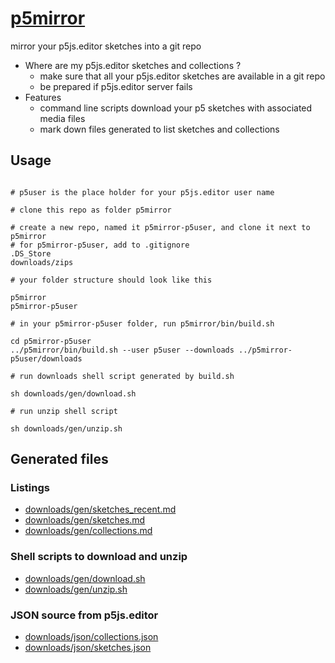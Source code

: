 # [p5mirror](https://github.com/molab-itp/p5mirror)

mirror your p5js.editor sketches into a git repo

- Where are my p5js.editor sketches and collections ?
  - make sure that all your p5js.editor sketches are available in a git repo
  - be prepared if p5js.editor server fails
- Features
  - command line scripts download your p5 sketches with associated media files
  - mark down files generated to list sketches and collections

## Usage

```

# p5user is the place holder for your p5js.editor user name

# clone this repo as folder p5mirror

# create a new repo, named it p5mirror-p5user, and clone it next to p5mirror
# for p5mirror-p5user, add to .gitignore
.DS_Store
downloads/zips

# your folder structure should look like this

p5mirror
p5mirror-p5user

# in your p5mirror-p5user folder, run p5mirror/bin/build.sh

cd p5mirror-p5user
../p5mirror/bin/build.sh --user p5user --downloads ../p5mirror-p5user/downloads

# run downloads shell script generated by build.sh

sh downloads/gen/download.sh

# run unzip shell script

sh downloads/gen/unzip.sh

```

## Generated files

### Listings

- [downloads/gen/sketches_recent.md](./downloads/gen/sketches_recent.md)
- [downloads/gen/sketches.md](./downloads/gen/sketches.md)
- [downloads/gen/collections.md](./downloads/gen/collections.md)

### Shell scripts to download and unzip

- [downloads/gen/download.sh](./downloads/gen/download.sh)
- [downloads/gen/unzip.sh](./downloads/gen/unzip.sh)

### JSON source from p5js.editor

- [downloads/json/collections.json](./downloads/json/collections.json)
- [downloads/json/sketches.json](./downloads/json/sketches.json)
